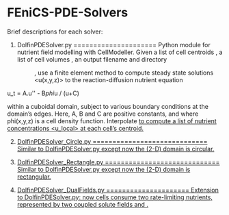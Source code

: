 # FEniCS-PDE-Solvers

Brief descriptions for each solver:

1. DolfinPDESolver.py
=====================
Python module for nutrient field modelling with CellModeller. 
Given a list of cell centroids <centers>,  a list of cell volumes <volumes>, an output filename <filename> and directory <dir>, use a finite element method to compute steady state solutions <u(x,y,z)> to the reaction-diffusion nutrient equation

u_t = A.u'' - B*phi*u / (u+C) 

within a cuboidal domain, subject to various boundary conditions at the domain’s edges.
Here, A, B and C are positive constants, and where phi(x,y,z) is a cell density function. Interpolate <u> to compute a list of nutrient concentrations <u_local> at each cell’s centroid.


2. DolfinPDESolver_Circle.py
=============================
Similar to DolfinPDESolver.py except now the (2-D) domain is circular.


3. DolfinPDESolver_Rectangle.py
=============================
Similar to DolfinPDESolver.py except now the (2-D) domain is rectangular.


4. DolfinPDESolver_DualFields.py
=====================
Extension to DolfinPDESolver.py: now cells consume two rate-limiting nutrients, represented by two coupled solute fields <u> and <v>.
